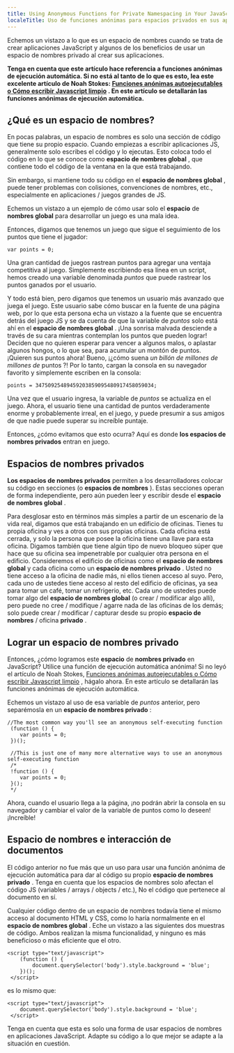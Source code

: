 ```yaml
---
title: Using Anonymous Functions for Private Namespacing in Your JavaScript Apps
localeTitle: Uso de funciones anónimas para espacios privados en sus aplicaciones JavaScript
---
```

Echemos un vistazo a lo que es un espacio de nombres cuando se trata de crear aplicaciones JavaScript y algunos de los beneficios de usar un espacio de nombres privado al crear sus aplicaciones.

**Tenga en cuenta que este artículo hace referencia a funciones anónimas de ejecución automática. Si no está al tanto de lo que es esto, lea este excelente artículo de Noah Stokes: [Funciones anónimas autoejecutables o Cómo escribir Javascript limpio](http://esbueno.noahstokes.com/post/77292606977/self-executing-anonymous-functions-or-how-to-write) . En este artículo se detallarán las funciones anónimas de ejecución automática.**

## ¿Qué es un espacio de nombres?

En pocas palabras, un espacio de nombres es solo una sección de código que tiene su propio espacio. Cuando empiezas a escribir aplicaciones JS, generalmente solo escribes el código y lo ejecutas. Esto coloca todo el código en lo que se conoce como **espacio de nombres global** , que contiene todo el código de la ventana en la que está trabajando.

Sin embargo, si mantiene todo su código en el **espacio de nombres global** , puede tener problemas con colisiones, convenciones de nombres, etc., especialmente en aplicaciones / juegos grandes de JS.

Echemos un vistazo a un ejemplo de cómo usar solo el **espacio** de **nombres global** para desarrollar un juego es una mala idea.

Entonces, digamos que tenemos un juego que sigue el seguimiento de los puntos que tiene el jugador:
```
var points = 0; 
```

Una gran cantidad de juegos rastrean puntos para agregar una ventaja competitiva al juego. Simplemente escribiendo esa línea en un script, hemos creado una variable denominada _puntos_ que puede rastrear los puntos ganados por el usuario.

Y todo está bien, pero digamos que tenemos un usuario más avanzado que juega el juego. Este usuario sabe cómo buscar en la fuente de una página web, por lo que esta persona echa un vistazo a la fuente que se encuentra detrás del juego JS y se da cuenta de que la variable de _puntos_ solo está ahí en el **espacio de nombres global** . ¡Una sonrisa malvada desciende a través de su cara mientras contemplan los puntos que pueden lograr! Deciden que no quieren esperar para vencer a algunos malos, o aplastar algunos hongos, o lo que sea, para acumular un montón de puntos. ¡Quieren sus puntos ahora! Bueno, ¡¿cómo suena _un billón de millones de millones de_ puntos ?! Por lo tanto, cargan la consola en su navegador favorito y simplemente escriben en la consola:
```
points = 34750925489459203859095480917458059034; 
```

Una vez que el usuario ingresa, la variable de _puntos_ se actualiza en el juego. Ahora, el usuario tiene una cantidad de puntos verdaderamente enorme y probablemente irreal, en el juego, y puede presumir a sus amigos de que nadie puede superar su increíble puntaje.

Entonces, ¿cómo evitamos que esto ocurra? Aquí es donde **los espacios de nombres privados** entran en juego.

## Espacios de nombres privados

**Los espacios de nombres privados** permiten a los desarrolladores colocar su código en secciones (o **espacios de nombres** ). Estas secciones operan de forma independiente, pero aún pueden leer y escribir desde el **espacio de nombres global** .

Para desglosar esto en términos más simples a partir de un escenario de la vida real, digamos que está trabajando en un edificio de oficinas. Tienes tu propia oficina y ves a otros con sus propias oficinas. Cada oficina está cerrada, y solo la persona que posee la oficina tiene una llave para esta oficina. Digamos también que tiene algún tipo de nuevo bloqueo súper que hace que su oficina sea impenetrable por cualquier otra persona en el edificio. Consideremos el edificio de oficinas como el **espacio de nombres global** y cada oficina como un **espacio de nombres privado** . Usted no tiene acceso a la oficina de nadie más, ni ellos tienen acceso al suyo. Pero, cada uno de ustedes tiene acceso al resto del edificio de oficinas, ya sea para tomar un café, tomar un refrigerio, etc. Cada uno de ustedes puede tomar algo del **espacio de nombres global** (o crear / modificar algo allí), pero puede no cree / modifique / agarre nada de las oficinas de los demás; solo puede crear / modificar / capturar desde su propio **espacio de nombres** / oficina **privado** .

## Lograr un espacio de nombres privado

Entonces, ¿cómo logramos este **espacio** de **nombres privado** en JavaScript? Utilice una función de ejecución automática anónima! Si no leyó el artículo de Noah Stokes, [Funciones anónimas autoejecutables o Cómo escribir Javascript limpio](http://esbueno.noahstokes.com/post/77292606977/self-executing-anonymous-functions-or-how-to-write) , hágalo ahora. En este artículo se detallarán las funciones anónimas de ejecución automática.

Echemos un vistazo al uso de esa variable de _puntos_ anterior, pero separémosla en un **espacio de nombres privado** :
```
//The most common way you'll see an anonymous self-executing function 
 (function () { 
    var points = 0; 
 })(); 
 
 //This is just one of many more alternative ways to use an anonymous self-executing function 
 /* 
 !function () { 
    var points = 0; 
 }(); 
 */ 
```

Ahora, cuando el usuario llega a la página, ¡no podrán abrir la consola en su navegador y cambiar el valor de la variable de puntos como lo deseen! ¡Increíble!

## Espacio de nombres e interacción de documentos

El código anterior no fue más que un uso para usar una función anónima de ejecución automática para dar al código su propio **espacio de nombres privado** . Tenga en cuenta que los espacios de nombres solo afectan el código JS (variables / arrays / objects / etc.), No el código que pertenece al documento en sí.

Cualquier código dentro de un espacio de nombres todavía tiene el mismo acceso al documento HTML y CSS, como lo haría normalmente en el **espacio de nombres global** . Eche un vistazo a las siguientes dos muestras de código. Ambos realizan la misma funcionalidad, y ninguno es más beneficioso o más eficiente que el otro.
```
<script type="text/javascript"> 
    (function () { 
        document.querySelector('body').style.background = 'blue'; 
    })(); 
 </script> 
```

es lo mismo que:
```
<script type="text/javascript"> 
    document.querySelector('body').style.background = 'blue'; 
 </script> 
```

Tenga en cuenta que esta es solo una forma de usar espacios de nombres en aplicaciones JavaScript. Adapte su código a lo que mejor se adapte a la situación en cuestión.